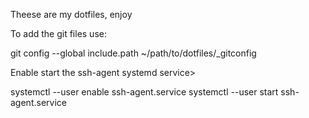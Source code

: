 Theese are my dotfiles, enjoy

To add the git files use:

  git config --global include.path ~/path/to/dotfiles/_gitconfig

Enable start the ssh-agent systemd service>

  systemctl --user enable ssh-agent.service
  systemctl --user start ssh-agent.service

